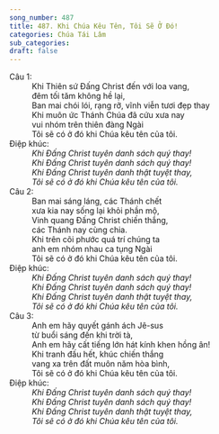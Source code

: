 ```yaml
---
song_number: 487
title: 487. Khi Chúa Kêu Tên, Tôi Sẽ Ở Đó!
categories: Chúa Tái Lâm
sub_categories: 
draft: false
---
```

<dl><dt>Câu 1:</dt><dd data-verse="1">Khi Thiên sứ Đấng Christ đến với loa vang, <br/>đêm tối tăm không hề lại, <br/>Ban mai chói lói, rạng rỡ, vĩnh viễn tươi đẹp thay <br/>Khi muôn ức Thánh Chúa đã cứu xưa nay <br/>vui nhóm trên thiên đàng Ngài <br/>Tôi sẽ có ở đó khi Chúa kêu tên của tôi. </dd><dt>Điệp khúc:</dt><dd data-chorus="1"><em>Khi Đấng Christ tuyên danh sách quý thay! <br/>Khi Đấng Christ tuyên danh sách quý thay! <br/>Khi Đấng Christ tuyên danh thật tuyệt thay, <br/>Tôi sẽ có ở đó khi Chúa kêu tên của tôi. </em></dd><dt>Câu 2:</dt><dd data-verse="2">Ban mai sáng láng, các Thánh chết <br/>xưa kia nay sống lại khỏi phần mộ, <br/>Vinh quang Đấng Christ chiến thắng, <br/>các Thánh nay cùng chia. <br/>Khi trên cõi phước quá trí chúng ta <br/>anh em nhóm nhau ca tụng Ngài <br/>Tôi sẽ có ở đó khi Chúa kêu tên của tôi. </dd><dt>Điệp khúc:</dt><dd data-chorus="1"><em>Khi Đấng Christ tuyên danh sách quý thay! <br/>Khi Đấng Christ tuyên danh sách quý thay! <br/>Khi Đấng Christ tuyên danh thật tuyệt thay, <br/>Tôi sẽ có ở đó khi Chúa kêu tên của tôi. </em></dd><dt>Câu 3:</dt><dd data-verse="3">Anh em hãy quyết gánh ách Jê-sus <br/>từ buổi sáng đến khi trời tà, <br/>Anh em hãy cất tiếng lớn hát kính khen hồng ân! <br/>Khi tranh đấu hết, khúc chiến thắng <br/>vang xa trên đất muôn năm hòa bình, <br/>Tôi sẽ có ở đó khi Chúa kêu tên của tôi. </dd><dt>Điệp khúc:</dt><dd data-chorus="1"><em>Khi Đấng Christ tuyên danh sách quý thay! <br/>Khi Đấng Christ tuyên danh sách quý thay! <br/>Khi Đấng Christ tuyên danh thật tuyệt thay, <br/>Tôi sẽ có ở đó khi Chúa kêu tên của tôi. </em></dd></dl>